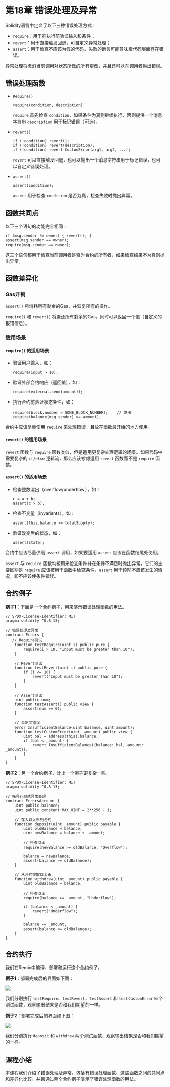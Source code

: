 # 第18章 错误处理及异常

Solidity语言中定义了以下三种错误处理方式：

+ `require`：用于在执行前验证输入和条件；
+ `revert`：用于直接触发回退，可自定义异常处理；
+ `assert`：用于检查不应该为假的代码，失败的断言可能意味着代码层面存在错误。

异常处理将撤消当前调用对状态所做的所有更改，并且还可以向调用者抛出错误。

## 错误处理函数

+ `Require()`

  ```
  require(condition, description)
  ```

  `require` 首先检查 `condition`，如果条件为真则继续执行，否则提供一个消息字符串 `description` 用于标记错误（可选）。

+ `revert()`

  ```
  if (!condition) revert(); 
  if (!condition) revert(description);
  if (!condition) revert CustomError(arg1, arg2, ...);
  ```

  `revert` 可以直接触发回退，也可以抛出一个消息字符串用于标记错误，也可以自定义错误处理。

+ `assert()`

  ```
  assert(condition);
  ```

  `assert` 用于检查 `condition` 是否为真，检查失败时抛出异常。

## 函数共同点

以下三个语句的功能完全相同：

```
if (msg.sender != owner) { revert(); }
assert(msg.sender == owner);
require(msg.sender == owner);
```

这三个语句都用于检查当前调用者是否为合约的所有者，如果检查结果不为真则抛出异常。

## 函数差异化

### Gas开销

`assert()` 将消耗所有剩余的Gas，并恢复所有的操作。

`require()` 和 `revert()` 将退还所有剩余的Gas，同时可以返回一个值（自定义的报错信息）。

### 适用场景

#### `require()` 的适用场景

+ 验证用户输入，如：

  ```
  require(input > 10);
  ```

+ 验证外部合约响应（返回值），如：

  ```
  require(external.send(amount));
  ```

+ 执行合约前验证状态条件，如：

  ```
  require(block.number > SOME_BLOCK_NUMBER);	// 或者
  require(balance[msg.sender] >= amount);
  ```

合约中应该尽量使用 `require` 来处理错误，且放在函数最开始的地方使用。

#### `revert()` 的适用场景

`revert` 函数与 `require` 函数类似，但是适用更复杂处理逻辑的场景。如果代码中需要复杂的 `if/else` 逻辑流，那么应该考虑适用 `revert` 函数而不是 `require` 函数。

#### `assert()` 的适用场景

+ 检查整数溢出（overflow/underflow），如：

  ```
  c = a + b;
  assert(c > b);
  ```

+ 检查不变量（invariants），如：

  ```
  assert(this.balance >= totalSupply);
  ```

+ 验证改变后的状态，如：

  ```
  assert(state);
  ```

合约中应该尽量少用 `assert` 调用，如果要适用 `assert` 应该在函数结尾处使用。

`assert` 与 `require` 函数均被用来检查条件并在条件不满足时抛出异常，它们的主要区别是 `require` 应该被用于函数中检查条件，`assert` 用于预防不应该发生的情况，即不应该使条件错误。

## 合约例子

**例子1**：下面是一个合约例子，用来演示错误处理函数的用法。

```
// SPDX-License-Identifier: MIT
pragma solidity ^0.8.13;

// 错误处理及异常
contract Errors {
   // Require测试
    function testRequire(uint i) public pure {
        require(i > 10, "Input must be greater than 10");
    }

    // Revert测试
    function testRevert(uint i) public pure {
        if (i <= 10) {
            revert("Input must be greater than 10");
        }
    }

    // Assert测试
    uint public num;
    function testAssert() public view {
        assert(num == 0);
    }

    // 自定义错误
    error InsufficientBalance(uint balance, uint amount);
    function testCustomError(uint _amount) public view {
        uint bal = address(this).balance;
        if (bal < _amount) {
            revert InsufficientBalance({balance: bal, amount: _amount});
        }
    }
}
```

**例子2**：另一个合约例子，比上一个例子更复杂一些。

```
// SPDX-License-Identifier: MIT
pragma solidity ^0.8.13;

// 帐号存取款异常处理
contract ErrorsAccount {
    uint public balance;
    uint public constant MAX_UINT = 2**256 - 1;

    // 存入以太币到合约
    function deposit(uint _amount) public payable {
        uint oldBalance = balance;
        uint newBalance = balance + _amount;

        // 检查溢出
        require(newBalance >= oldBalance, "Overflow");

        balance = newBalance;
        assert(balance >= oldBalance);
    }

    // 从合约提取以太币
    function withdraw(uint _amount) public payable {
        uint oldBalance = balance;

        // 检查溢出
        require(balance >= _amount, "Underflow");

        if (balance < _amount) {
            revert("Underflow");
        }

        balance -= _amount;
        assert(balance <= oldBalance);
    }
}
```

## 合约执行

我们在Remix中编译、部署和运行这个合约例子。

**例子1**：部署完成后的界面如下图：

![](./images/remix-errors.png)

我们分别执行 `testRequire`、`testRevert`、`testAssert` 和 `testCustomError` 四个测试函数，观察输出结果是否和我们期望的一样。

**例子2**：部署完成后的界面如下图：

![](./images/remix-errorsaccount.png)

我们分别执行 `deposit` 和 `withdraw` 两个测试函数，观察输出结果是否和我们期望的一样。

## 课程小结

本课程我们介绍了错误处理及异常，包括有错误处理函数、这些函数之间的共同点和差异化比较。并且通过两个合约例子演示了错误处理函数的用法。

